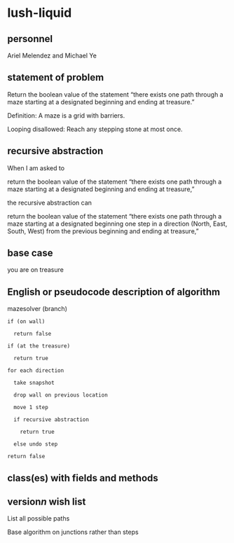 # lush-liquid
## personnel
Ariel Melendez and Michael Ye
## statement of problem
Return the boolean value of the statement “there exists one path through a maze starting at a designated beginning and ending at treasure.”

Definition: A maze is a grid with barriers.

Looping disallowed: Reach any stepping stone at most once.
## recursive abstraction
When I am asked to 

  return the boolean value of the statement “there exists one path through a maze starting at a     designated beginning and ending at treasure,”
  
the recursive abstraction can

  return the boolean value of the statement “there exists one path through a maze starting at a     designated beginning one step in a direction (North, East, South, West) from the previous beginning and ending at treasure,”
## base case
you are on treasure
## English or pseudocode description of algorithm
mazesolver (branch)

    if (on wall)
    
      return false
    
    if (at the treasure)

      return true
  
    for each direction

      take snapshot

      drop wall on previous location

      move 1 step
  
      if recursive abstraction
  
        return true
    
      else undo step
  
    return false
## class(es) with fields and methods


## version*n* wish list
List all possible paths

Base algorithm on junctions rather than steps

